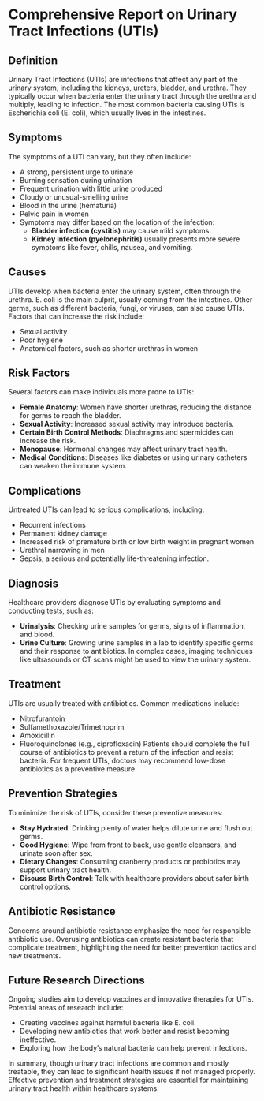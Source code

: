 # Comprehensive Report on Urinary Tract Infections (UTIs)

## Definition
Urinary Tract Infections (UTIs) are infections that affect any part of the urinary system, including the kidneys, ureters, bladder, and urethra. They typically occur when bacteria enter the urinary tract through the urethra and multiply, leading to infection. The most common bacteria causing UTIs is Escherichia coli (E. coli), which usually lives in the intestines.

## Symptoms
The symptoms of a UTI can vary, but they often include:
- A strong, persistent urge to urinate
- Burning sensation during urination
- Frequent urination with little urine produced
- Cloudy or unusual-smelling urine
- Blood in the urine (hematuria)
- Pelvic pain in women
- Symptoms may differ based on the location of the infection:
  - **Bladder infection (cystitis)** may cause mild symptoms.
  - **Kidney infection (pyelonephritis)** usually presents more severe symptoms like fever, chills, nausea, and vomiting.

## Causes
UTIs develop when bacteria enter the urinary system, often through the urethra. E. coli is the main culprit, usually coming from the intestines. Other germs, such as different bacteria, fungi, or viruses, can also cause UTIs. Factors that can increase the risk include:
- Sexual activity
- Poor hygiene
- Anatomical factors, such as shorter urethras in women

## Risk Factors
Several factors can make individuals more prone to UTIs:
- **Female Anatomy**: Women have shorter urethras, reducing the distance for germs to reach the bladder.
- **Sexual Activity**: Increased sexual activity may introduce bacteria.
- **Certain Birth Control Methods**: Diaphragms and spermicides can increase the risk.
- **Menopause**: Hormonal changes may affect urinary tract health.
- **Medical Conditions**: Diseases like diabetes or using urinary catheters can weaken the immune system.

## Complications
Untreated UTIs can lead to serious complications, including:
- Recurrent infections
- Permanent kidney damage
- Increased risk of premature birth or low birth weight in pregnant women
- Urethral narrowing in men
- Sepsis, a serious and potentially life-threatening infection.

## Diagnosis
Healthcare providers diagnose UTIs by evaluating symptoms and conducting tests, such as:
- **Urinalysis**: Checking urine samples for germs, signs of inflammation, and blood.
- **Urine Culture**: Growing urine samples in a lab to identify specific germs and their response to antibiotics.
In complex cases, imaging techniques like ultrasounds or CT scans might be used to view the urinary system.

## Treatment
UTIs are usually treated with antibiotics. Common medications include:
- Nitrofurantoin
- Sulfamethoxazole/Trimethoprim
- Amoxicillin
- Fluoroquinolones (e.g., ciprofloxacin)
Patients should complete the full course of antibiotics to prevent a return of the infection and resist bacteria. For frequent UTIs, doctors may recommend low-dose antibiotics as a preventive measure.

## Prevention Strategies
To minimize the risk of UTIs, consider these preventive measures:
- **Stay Hydrated**: Drinking plenty of water helps dilute urine and flush out germs.
- **Good Hygiene**: Wipe from front to back, use gentle cleansers, and urinate soon after sex.
- **Dietary Changes**: Consuming cranberry products or probiotics may support urinary tract health.
- **Discuss Birth Control**: Talk with healthcare providers about safer birth control options.

## Antibiotic Resistance
Concerns around antibiotic resistance emphasize the need for responsible antibiotic use. Overusing antibiotics can create resistant bacteria that complicate treatment, highlighting the need for better prevention tactics and new treatments.

## Future Research Directions
Ongoing studies aim to develop vaccines and innovative therapies for UTIs. Potential areas of research include:
- Creating vaccines against harmful bacteria like E. coli.
- Developing new antibiotics that work better and resist becoming ineffective.
- Exploring how the body’s natural bacteria can help prevent infections.

In summary, though urinary tract infections are common and mostly treatable, they can lead to significant health issues if not managed properly. Effective prevention and treatment strategies are essential for maintaining urinary tract health within healthcare systems.